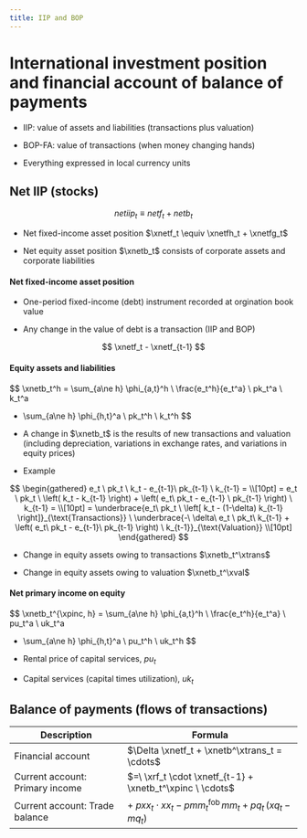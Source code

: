 ```yaml
---
title: IIP and BOP
---
```


# International investment position and financial account of balance of payments

* IIP: value of assets and liabilities (transactions plus valuation)

* BOP-FA: value of transactions (when money changing hands)

* Everything expressed in local currency units


## Net IIP (stocks)

$$
\newcommand{\xnetf}{\mathit{netf}}
\newcommand{\xrf}{\mathit{rf}}
\newcommand{\xnetfh}{\mathit{netfh}}
\newcommand{\xnetfg}{\mathit{netfg}}
\newcommand{\xnetiip}{\mathit{netiip}}
\newcommand{\xnetb}{\mathit{netb}}
\newcommand{\xtrans}{\mathrm{trans}}
\newcommand{\xpinc}{\mathrm{pinc}}
\newcommand{\xval}{\mathrm{val}}
\xnetiip_t \equiv \xnetf_t + \xnetb_t
$$

* Net fixed-income asset position $\xnetf_t \equiv \xnetfh_t + \xnetfg_t$

* Net equity asset position $\xnetb_t$ consists of corporate assets and
  corporate liabilities


#### Net fixed-income asset position

* One-period fixed-income (debt) instrument recorded at orgination book value

* Any change in the value of debt is a transaction (IIP and BOP)

$$
\xnetf_t - \xnetf_{t-1}
$$


#### Equity assets and liabilities

$$
\xnetb_t^h = \sum_{a\ne h} \phi_{a,t}^h \ \frac{e_t^h}{e_t^a} \ pk_t^a \ k_t^a
- \sum_{a\ne h} \phi_{h,t}^a \ pk_t^h \ k_t^h
$$

* A change in $\xnetb_t$ is the results of new transactions  and valuation
  (including depreciation, variations in exchange rates, and variations in equity prices)

* Example 

$$
\begin{gathered}
e_t \ pk_t \ k_t - e_{t-1}\ pk_{t-1} \ k_{t-1} = \\[10pt]
= e_t \ pk_t \ \left( k_t - k_{t-1} \right) + \left( e_t\ pk_t - e_{t-1} \ pk_{t-1} \right) \ k_{t-1} = \\[10pt]
= \underbrace{e_t\ pk_t \ \left[ k_t - (1-\delta) k_{t-1} \right]}_{\text{Transactions}}
\ \underbrace{-\ \delta\ e_t \ pk_t\ k_{t-1} + \left( e_t\ pk_t - e_{t-1}\ pk_{t-1} \right) \ k_{t-1}}_{\text{Valuation}} \\[10pt]
\end{gathered}
$$

* Change in equity assets owing to transactions $\xnetb_t^\xtrans$

* Change in equity assets owing to valuation $\xnetb_t^\xval$


#### Net primary income on equity

$$
\xnetb_t^{\xpinc, h} = \sum_{a\ne h} \phi_{a,t}^h \ \frac{e_t^h}{e_t^a} \ pu_t^a \ uk_t^a
- \sum_{a\ne h} \phi_{h,t}^a \ pu_t^h \ uk_t^h
$$

* Rental price of capital services, $pu_t$

* Capital services (capital times utilization), $uk_t$


## Balance of payments (flows of transactions)


Description | Formula
---|---
Financial account | $\Delta \xnetf_t + \xnetb^\xtrans_t = \cdots$
Current account: Primary income | $=\ \xrf_t \cdot \xnetf_{t-1} + \xnetb_t^\xpinc \ \cdots$
Current account: Trade balance | $+\ \mathit{pxx}_t \cdot xx_t - pmm_t^{\mathrm{fob}} \, mm_t + pq_t \, (xq_t - mq_t)$



